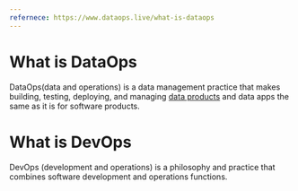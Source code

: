 ```yaml
---
refernece: https://www.dataops.live/what-is-dataops
---
```

# What is DataOps
DataOps(data and operations) is a data management practice that makes building, testing, deploying, and managing [data products](https://www.dataops.live/what-are-data-products?hsLang=en) and data apps the same as it is for software products.

# What is DevOps
DevOps (development and operations) is a philosophy and practice that combines software development and operations functions.